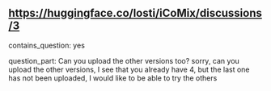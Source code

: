 ## https://huggingface.co/losti/iCoMix/discussions/3

contains_question: yes

question_part: Can you upload the other versions too? sorry, can you upload the other versions, I see that you already have 4, but the last one has not been uploaded, I would like to be able to try the others